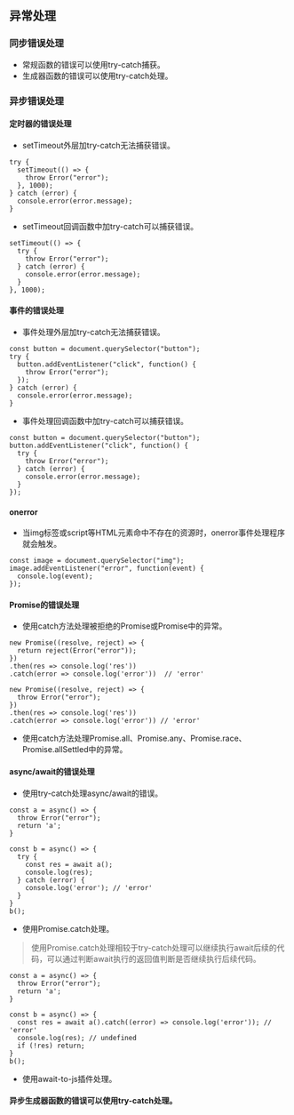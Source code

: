## 异常处理
### 同步错误处理
- 常规函数的错误可以使用try-catch捕获。
- 生成器函数的错误可以使用try-catch处理。
### 异步错误处理
#### 定时器的错误处理
- setTimeout外层加try-catch无法捕获错误。
```
try {
  setTimeout(() => {
    throw Error("error");
  }, 1000);
} catch (error) {
  console.error(error.message);
}
```
- setTimeout回调函数中加try-catch可以捕获错误。
```
setTimeout(() => {
  try {
    throw Error("error");
  } catch (error) {
    console.error(error.message);
  }
}, 1000);
```
#### 事件的错误处理
- 事件处理外层加try-catch无法捕获错误。
```
const button = document.querySelector("button");
try {
  button.addEventListener("click", function() {
    throw Error("error");
  });
} catch (error) {
  console.error(error.message);
}
```
- 事件处理回调函数中加try-catch可以捕获错误。
```
const button = document.querySelector("button");
button.addEventListener("click", function() {
  try {
    throw Error("error");
  } catch (error) {
    console.error(error.message);
  }
});
```
#### onerror
- 当img标签或script等HTML元素命中不存在的资源时，onerror事件处理程序就会触发。
```
const image = document.querySelector("img");
image.addEventListener("error", function(event) {
  console.log(event);
});
```
#### Promise的错误处理
- 使用catch方法处理被拒绝的Promise或Promise中的异常。
```
new Promise((resolve, reject) => {
  return reject(Error("error"));
})
.then(res => console.log('res'))
.catch(error => console.log('error'))  // 'error'

new Promise((resolve, reject) => {
  throw Error("error");
})
.then(res => console.log('res'))
.catch(error => console.log('error')) // 'error'
```
- 使用catch方法处理Promise.all、Promise.any、Promise.race、Promise.allSettled中的异常。
#### async/await的错误处理
- 使用try-catch处理async/await的错误。
```
const a = async() => {
  throw Error("error");
  return 'a';
}

const b = async() => {
  try {
    const res = await a();
    console.log(res);
  } catch (error) {
    console.log('error'); // 'error'
  }
}
b();
```
- 使用Promise.catch处理。
> 使用Promise.catch处理相较于try-catch处理可以继续执行await后续的代码，可以通过判断await执行的返回值判断是否继续执行后续代码。

```
const a = async() => {
  throw Error("error");
  return 'a';
}

const b = async() => {
  const res = await a().catch((error) => console.log('error')); // 'error'
  console.log(res); // undefined
  if (!res) return;
}
b();
```
- 使用await-to-js插件处理。
#### 异步生成器函数的错误可以使用try-catch处理。

